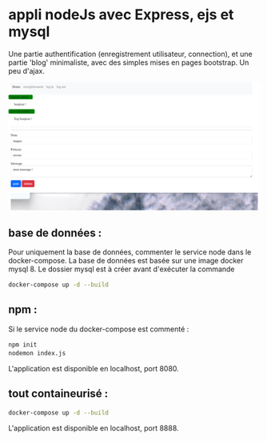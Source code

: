# appli nodeJs avec Express, ejs et mysql 

Une partie authentification (enregistrement utilisateur, connection), et une partie 'blog' minimaliste, avec des simples mises en pages bootstrap. Un peu d'ajax.   

![cap](cap.png)  


## base de données :   

Pour uniquement la base de données, commenter le service node dans le docker-compose. 
La base de données est basée sur une image docker mysql 8.
Le dossier mysql est à créer avant d'exécuter la commande 

``` bash
docker-compose up -d --build
``` 

## npm :  

Si le service node du docker-compose est commenté : 

```bash
npm init  
nodemon index.js
```
L'application est disponible en localhost, port 8080.   

## tout containeurisé : 

``` bash
docker-compose up -d --build
``` 
L'application est disponible en localhost, port 8888.   


